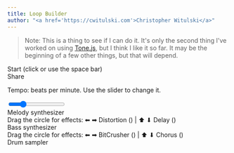 ```yaml
---
title: Loop Builder
author: "<a href='https://cwitulski.com'>Christopher Witulski</a>"
---
```

<main>

>Note: This is a thing to see if I can do it. It's only the second thing I've worked on using <a href="https://tonejs.github.io/">Tone.js</a>, but I think I like it so far. It may be the beginning of a few other things, but that will depend.

<div id="playButton">Start (click or use the space bar)</div>

<div id="shareButton">Share</div>

<div class="loop">

<span class = "title">Tempo: <span id = "bpm-span"></span> beats per minute. Use the slider to change it.</span>

<div id="tempo-container">
  <input type="range" min="80" max="200" value="108" class="slider" id="tempo-slider">
</div>
</div>

<div id="melodyLoop" class="loop"><span class = "title">Melody synthesizer</span></div>

<div id="melodyEffects" class="effects"><span class = "title">Drag the circle for effects: &#11013; &#10145; Distortion (<span class = "effectValue"></span>) | &#11014; &#11015; Delay (<span class = "effectValue"></span>)</span></div>

<div id="bassLoop" class="loop"><span class = "title">Bass synthesizer</span></div>

<div id="bassEffects" class="effects"><span class = "title">Drag the circle for effects: &#11013; &#10145; BitCrusher (<span class = "effectValue"></span>) | &#11014; &#11015; Chorus (<span class = "effectValue"></span>)</span></div>

<div id="drumLoop" class="loop"><span class = "title">Drum sampler</span></div>

</main>

  <script src="https://code.jquery.com/jquery-1.12.4.js"></script>
  <script src="https://code.jquery.com/ui/1.12.1/jquery-ui.js"></script>
  <script src="main.js"></script>

